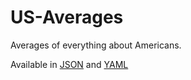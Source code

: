 US-Averages
===========

Averages of everything about Americans.

Available in [JSON](https://github.com/jvonmitchell/US-Averages/blob/master/averages.json) and [YAML](https://github.com/jvonmitchell/US-Averages/blob/master/averages.yml)
